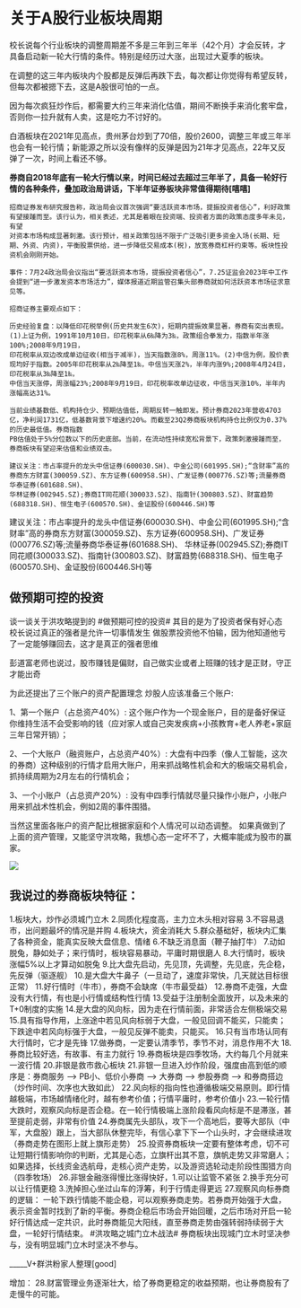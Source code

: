 #  关于A股行业板块周期

校长说每个行业板块的调整周期差不多是三年到三年半（42个月）才会反转，才具备启动新一轮大行情的条件。特别是经历过大涨，出现过大夏季的板块。

在调整的这三年内板块内个股都是反弹后再跌下去，每次都让你觉得有希望反转，但每次都被摁下去，这是A股很可怕的一点。

因为每次疯狂炒作后，都需要大约三年来消化估值，期间不断换手来消化套牢盘，否则你一拉升就有人卖，这是吃力不讨好的。

白酒板块在2021年见高点，贵州茅台炒到了70倍，股价2600，调整三年或三年半也会有一轮行情；新能源之所以没有像样的反弹是因为21年才见高点，22年又反弹了一次，时间上看还不够。

**券商自2018年底有一轮大行情以来，时间已经过去超过三年半了，具备一轮好行情的各种条件，叠加政治局讲话，下半年证券板块非常值得期待[嘻嘻]**


```
招商证券发布研究报告称，政治局会议首次强调“要活跃资本市场，提振投资者信心”，利好政策有望接踵而至。该行认为，相关表述，尤其是着眼在投资端、投资者方面的政策态度多年未见，有望
对资本市场构成显著刺激。该行预计，相关政策包括不限于广泛吸引更多资金入场(长期、短期、外资、内资)，平衡股票供给，进一步降低交易成本(税)，放宽券商杠杆约束等。板块性投资机会刚刚开始。

事件：7月24政治局会议指出“要活跃资本市场，提振投资者信心”，7.25证监会2023年中工作会提到“进一步激发资本市场活力”，媒体报道近期监管召集头部券商就如何活跃资本市场征求意见等。

招商证券主要观点如下：

历史经验复盘：以降低印花税举例(历史共发生6次)，短期内提振效果显著，券商有突出表现。(1)上证为例，1991年10月10日，印花税率从6‰降为3‰，政策组合拳发力，指数半年涨100%;2008年9月19日，
印花税率从双边改成单边征收(相当于减半)，当天指数涨8%，周涨11%。(2)中信为例，股价表现均好于指数。2005年印花税率从2‰降至1‰，中信当天涨2%，半年内涨9%;2008年4月24日，印花税率从3‰降至1‰，
中信当天涨停，周涨幅23%;2008年9月19日，印花税率改单边征收，中信当天涨10%，半年内涨幅高达31%。

当前业绩基数低、机构持仓少、预期估值低，周期反转一触即发。预计券商2023年营收4703亿，净利润1731亿，低基数背景下增速约20%。而截至23Q2券商板块机构持仓比例仅为0.37%的历史最低值。券商指数
PB估值处于5%分位数以下的历史底部。当前，在流动性持续宽松背景下，政策刺激接踵而至，券商板块有望迎来估值和业绩双击。

建议关注：市占率提升的龙头中信证券(600030.SH)、中金公司(601995.SH);“含财率”高的券商东方财富(300059.SZ)、东方证券(600958.SH)、广发证券(000776.SZ)等;流量券商华泰证券(601688.SH)、
华林证券(002945.SZ);券商IT同花顺(300033.SZ)、指南针(300803.SZ)、财富趋势(688318.SH)、恒生电子(600570.SH)、金证股份(600446.SH)等
```
建议关注：市占率提升的龙头中信证券(600030.SH)、中金公司(601995.SH);“含财率”高的券商东方财富(300059.SZ)、东方证券(600958.SH)、广发证券(000776.SZ)等;流量券商华泰证券(601688.SH)、
华林证券(002945.SZ);券商IT同花顺(300033.SZ)、指南针(300803.SZ)、财富趋势(688318.SH)、恒生电子(600570.SH)、金证股份(600446.SH)等


## 做预期可控的投资
谈一谈关于洪攻略提到的
#做预期可控的投资#
其目的是为了投资者保有好心态
校长说过真正的强者是允许一切事情发生
做股票投资他不怕输，因为他知道他亏了一定能够赚回去，这才是真正的强者思维

彭道富老师也说过，股市赚钱是偏财，自己做实业或者上班赚的钱才是正财，守正才能出奇

为此还提出了三个账户的资产配置理念
炒股人应该准备三个账户:

1、第一个账户（占总资产40%）:
这个账户作为一个现金账户，目的是备好保证你维持生活不会受影响的钱（应对家人或自己突发疾病+小孩教育+老人养老+家庭三年日常开销）；

2、一个大账户（融资账户，占总资产40%）:
大盘有中四季（像人工智能，这次的券商）这种级别的行情才启用大账户，用来抓战略性机会和大的极端交易机会，抓持续周期为2月左右的行情机会；

3、一个小账户（占总资产20%）:
没有中四季行情就尽量只操作小账户，小账户用来抓战术性机会，例如2周的事件围猎。

当然这里面各账户的资产配比根据家庭和个人情况可以动态调整。
如果真做到了上面的资产管理，又能坚守洪攻略，我想心态一定坏不了，大概率能成为股市的赢家。


![](https://wx4.sinaimg.cn/mw690/002l8vxdly1hgq6ltnr0nj60xc208tn902.jpg)

## 我说过的券商板块特征：
1.板块大，炒作必须城门立木
2.同质化程度高，主力立木头相对容易
3.不容易退市，出问题最坏的情况是并购
4.板块大，资金消耗大
5.群众基础好，板块内汇集了各种资金，能真实反映大盘信息、情绪
6.不缺乏消息面（鞭子抽打牛）
7.动如脱兔，静如处子；来行情时，板块容易暴动，平庸时期很磨人
8.大行情时，板块涨幅5%以上才算动如脱兔
9.比大盘先启动，先见顶，先调整，先见底，先企稳，先反弹（驱逐舰）
10.是大盘大牛鼻子（一旦动了，速度非常快，几天就达目标很正常）
11.好行情时（牛市），券商不会缺席（牛市最受益）
12.券商不走强，大盘没有大行情，有也是小行情或结构性行情
13.受益于注册制全面放开，以及未来的T+0制度的实施
14.是大盘的风向标，因为走在行情前面，非常适合左侧极端交易
15.具有指导作用，上涨途中若见风向标弱于大盘，一般见回调不能买，只能卖；下跌途中若风向标强于大盘，一般见反弹不能卖，只能买。
16.只有当市场认同有大行情时，它才是先锋
17.做券商，一定要认清季节，季节不对，消息作用不大
18.券商比较好选，有故事、有主力就行
19.券商板块是四季牧场，大约每几个月就来一波行情
20.非银是救市救心板块
21.非银一旦进入炒作阶段，强度由高到低的顺序是：券商服务 --> PB小、低价小券商 --> 大券商 --> 参股券商 --> 和券商搭边（炒作时间、次序也大致如此）
22.风向标的指向性也遵循极端交易原则。即行情越极端，市场越情绪化时，越有参考价值；行情平庸时，参考价值小
23.一轮行情大跌时，观察风向标是否企稳。在一轮行情极端上涨阶段看风向标是不是滞涨，甚至提前走弱，非常有价值
24.券商属先头部队，攻下一个高地后，要等大部队（中军，大盘股）跟上，当大部队休整完毕，有信心拿下下一个山头时，才会继续进攻（券商走势在图形上就上旗形走势）
25.投资券商板块一定要有整体考虑，切不可让短期行情影响你的判断，尤其是心态，立旗杆出其不意，旗帆走势又非常磨人；如果选择，长线资金选航母，走核心资产走势，以及游资选轮动走阶段性围猎方向（四季牧场）
26.非银金融涨得慢比涨得快好，1.可以让监管不紧张 2.换手充分可以让行情更稳 3.洗掉担心坐过山车的浮筹，利于行情走得更远
27.观察风向标券商的逻辑：
一轮下跌行情能不能企稳，可以观察券商走势。若券商开始强于大盘，表示资金暂时找到了新的平衡。券商企稳后市场会开始回暖，之后市场对开启一轮好行情达成一定共识，此时券商能见大阳线，直至券商走势由强转弱持续弱于大盘，一轮好行情结束。
#洪攻略之城门立木战法# 券商板块出现城门立木时坚决参与，没有明显城门立木时坚决不参与。

_____V+群洪粉家人整理[good] 

增加：
28.财富管理业务逐渐壮大，给了券商更稳定的收益预期，也让券商股有了走慢牛的可能。
